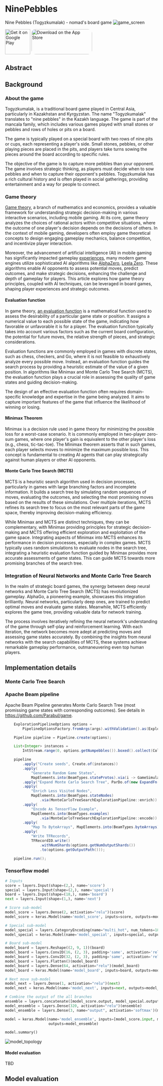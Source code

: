 # NinePebbles
Nine Pebbles (Togyzkumalak) -  nomad's board game
![game_screen](https://github.com/Parabul/NinePebbles/blob/main/img/game_screen.JPG?raw=true)

<a href='https://play.google.com/store/apps/details?id=kz.ninestones.game_client&pcampaignid=pcampaignidMKT-Other-global-all-co-prtnr-py-PartBadge-Mar2515-1'><img alt='Get it on Google Play' src='https://play.google.com/intl/en_us/badges/static/images/badges/en_badge_web_generic.png' style="height: 83px;"/></a>
<a href="https://apps.apple.com/us/app/nine-pebbles/id6479003277?itsct=apps_box_badge&amp;itscg=30200" style="height: 83px;"><img src="https://tools.applemediaservices.com/api/badges/download-on-the-app-store/black/en-us?size=250x83&amp;releaseDate=1710201600" alt="Download on the App Store" style="border-radius: 14px; width: 200px; height: 83px;"></a>

## Abstract

## Background 
### About the game
Togyzkumalak, is a traditional board game played in Central Asia, particularly in Kazakhstan and Kyrgyzstan. The name "Togyzkumalak" translates to "nine pebbles" in the Kazakh language. The game is part of the mancala family, which includes various games played with small stones or pebbles and rows of holes or pits on a board.

The game is typically played on a special board with two rows of nine pits or cups, each representing a player's side. Small stones, pebbles, or other playing pieces are placed in the pits, and players take turns sowing the pieces around the board according to specific rules.

The objective of the game is to capture more pebbles than your opponent. The game involves strategic thinking, as players must decide when to sow pebbles and when to capture their opponent's pebbles. Togyzkumalak has a rich cultural history and is often played in social gatherings, providing entertainment and a way for people to connect.

### Game theory
[Game theory](https://en.wikipedia.org/wiki/Game_theory), a branch of mathematics and economics, provides a valuable framework for understanding strategic decision-making in various interactive scenarios, including mobile gaming. At its core, game theory analyzes the choices of rational actors within competitive situations, where the outcome of one player's decision depends on the decisions of others. In the context of mobile gaming, developers often employ game theoretical concepts to design engaging gameplay mechanics, balance competition, and incentivize player interaction.

Moreover, the advancement of artificial intelligence (AI) in mobile gaming has significantly impacted gameplay [experiences](https://pixelplex.io/blog/how-ai-enhances-game-development/), many modern game engines utilize sophisticated AI algorithms like [AlphaZero](https://en.wikipedia.org/wiki/AlphaZero), [Leela Zero](https://en.wikipedia.org/wiki/Leela_Zero). These algorithms enable AI opponents to assess potential moves, predict outcomes, and make strategic decisions, enhancing the challenge and depth of gameplay for players. This article explores how game theory principles, coupled with AI techniques, can be leveraged in board games, shaping player experiences and strategic outcomes.

#### Evaluation function
In game theory, [an evaluation function](https://en.wikipedia.org/wiki/Evaluation_function) is a mathematical function used to assess the desirability of a particular game state or position. It assigns a numerical value to each possible state of the game, indicating how favorable or unfavorable it is for a player. The evaluation function typically takes into account various factors such as the current board configuration, the potential for future moves, the relative strength of pieces, and strategic considerations.

Evaluation functions are commonly employed in games with discrete states, such as chess, checkers, and Go, where it is not feasible to exhaustively analyze every possible move. Instead, an evaluation function guides the search process by providing a heuristic estimate of the value of a given position. In algorithms like Minimax and Monte Carlo Tree Search (MCTS), the evaluation function plays a crucial role in assessing the quality of game states and guiding decision-making.

The design of an effective evaluation function often requires domain-specific knowledge and expertise in the game being analyzed. It aims to capture important features of the game that influence the likelihood of winning or losing.

#### Minimax Theorem
Minimax is a decision rule used in game theory for minimizing the possible loss for a worst-case scenario. It is commonly employed in two-player zero-sum games, where one player's gain is equivalent to the other player's loss (e.g., chess, tic-tac-toe). The Minimax theorem asserts that in such games, each player selects moves to minimize the maximum possible loss. This concept is fundamental to creating AI agents that can play strategically against human players or other AI opponents.

#### Monte Carlo Tree Search (MCTS)
MCTS is a heuristic search algorithm used in decision processes, particularly in games with large branching factors and incomplete information. It builds a search tree by simulating random sequences of moves, evaluating the outcomes, and selecting the most promising moves based on the results of these simulations. Over multiple iterations, MCTS refines its search tree to focus on the most relevant parts of the game space, thereby improving decision-making efficiency.

While Minimax and MCTS are distinct techniques, they can be complementary, with Minimax providing principles for strategic decision-making and MCTS offering efficient exploration and exploitation of the game space. Integrating aspects of Minimax into MCTS enhances its performance in decision processes, especially in complex games. MCTS typically uses random simulations to evaluate nodes in the search tree, integrating a heuristic evaluation function guided by Minimax provides more accurate assessments of game states. This can guide MCTS towards more promising branches of the search tree.

### Integration of Neural Networks and Monte Carlo Tree Search
In the realm of strategic board games, the synergy between deep neural networks and Monte Carlo Tree Search (MCTS) has revolutionized gameplay. AlphaGo, a pioneering example, showcases this integration brilliantly. Neural networks, particularly deep ones, are trained to predict optimal moves and evaluate game states. Meanwhile, MCTS efficiently explores the game tree, providing valuable data for network training.

The process involves iteratively refining the neural network's understanding of the game through self-play and reinforcement learning. With each iteration, the network becomes more adept at predicting moves and assessing game states accurately. By combining the insights from neural networks with the search capabilities of MCTS, these systems achieve remarkable gameplay performance, outmaneuvering even top human players.

## Implementation details
### Monte Carlo Tree Search

### Apache Beam pipeline
Apache Beam Pipeline generates Monte Carlo Search Tree (most promissing game states with corresponding outcomes). See details in https://github.com/Parabul/game.
```java
    ExplorationPipelineOptions options =
        PipelineOptionsFactory.fromArgs(args).withValidation().as(ExplorationPipelineOptions.class);

    Pipeline pipeline = Pipeline.create(options);

    List<Integer> instances =
        IntStream.range(0, options.getNumpebbles()).boxed().collect(Collectors.toList());

    pipeline
        .apply("Create seeds", Create.of(instances))
        .apply(
            "Generate Random Game States",
            MapElements.into(BeamTypes.stateProtos).via(i -> GameSimulator.randomState().toProto()))
        .apply("Expand Monte Carlo Search Tree", ParDo.of(new ExpandFn()))
        .apply(
            "Enrich Less Visited Nodes",
            MapElements.into(BeamTypes.stateNodes)
                .via(MonteCarloTreeSearchExplorationPipeline::enrich))
        .apply(
            "Encode As TensorFlow Example",
            MapElements.into(BeamTypes.examples)
                .via(MonteCarloTreeSearchExplorationPipeline::encode))
        .apply(
            "Map To ByteArrays", MapElements.into(BeamTypes.byteArrays).via(Example::toByteArray))
        .apply(
            "Write TFRecords",
            TFRecordIO.write()
                .withNumShards(options.getNumOutputShards())
                .to(options.getOutputPath()));

    pipeline.run();
```

### Tensorflow model
```python
# Inputs
score = layers.Input(shape=(2,), name='score')
special = layers.Input(shape=(2,), name='special')
board = layers.Input(shape=(18,), name='board')
next = layers.Input(shape=(1,), name='next')

# Score sub-model
model_score = layers.Dense(2, activation="relu")(score)
model_score = keras.Model(name='model_score', inputs=score, outputs=model_score)

# Special sub-model
model_special = layers.CategoryEncoding(name="multi_hot", num_tokens=18, output_mode="multi_hot")(special)
model_special = keras.Model(name='model_special', inputs=special, outputs=model_special)

# Board sub-model
model_board = layers.Reshape((2, 9, 1))(board)
model_board = layers.Conv2D(16, (2, 3), padding='same', activation='relu')(model_board)
model_board = layers.Conv2D(32, (2, 3), padding='same', activation='relu')(model_board)
model_board = layers.Flatten()(model_board)
model_board = layers.Dense(64, activation="relu")(model_board)
model_board = keras.Model(name='model_board', inputs=board, outputs=model_board)

# Next move sub-model
model_next = layers.Dense(1, activation="relu")(next)
model_next = keras.Model(name='model_next', inputs=next, outputs=model_next)

# Combine the output of the all branches
ensemble = layers.concatenate([model_score.output, model_special.output, model_board.output, model_next.output])
model_ensemble = layers.Dense(320, activation="relu")(ensemble)
model_ensemble = layers.Dense(3, name="output", activation='softmax')(model_ensemble)

model = keras.Model(name='model_ensemble', inputs=[model_score.input, model_special.input, model_board.input, model_next.input],
                    outputs=model_ensemble)

model.summary()

```

![model_topology](https://github.com/Parabul/NinePebbles/blob/main/img/model.png?raw=true)

#### Model evaluation
TBD



## Model evaluation



